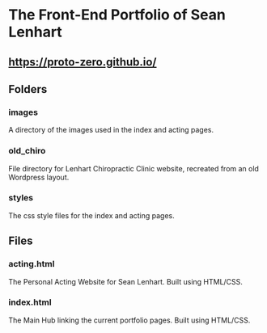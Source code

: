 # The Front-End Portfolio of Sean Lenhart

## https://proto-zero.github.io/

## Folders

### images

A directory of the images used in the index and acting pages.

### old_chiro

File directory for Lenhart Chiropractic Clinic website, recreated from an old Wordpress layout.

### styles

The css style files for the index and acting pages.

## Files

### acting.html

The Personal Acting Website for Sean Lenhart. Built using HTML/CSS.

### index.html

The Main Hub linking the current portfolio pages. Built using HTML/CSS.
